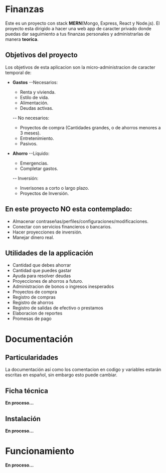 # Finanzas

Este es un proyecto con stack **MERN**(Mongo, Express, React y Node.js). El proyecto esta dirigido a hacer una web app de caracter privado donde puedas dar saguimiento a tus finanzas personales y administrarlas de manera **teorica**.


## Objetivos del proyecto

Los objetivos de esta aplicacion son la micro-administracion de caracter temporal de:
 - **Gastos**
--Necesarios:
	 - Renta y vivienda.
	 - Estilo de vida.
	 - Alimentación.
	 - Deudas activas.
	
	 -- No necesarios:
	 - Proyectos de compra (Cantidades grandes, o de ahorros menores a 3 meses).
	 - Entretenimiento.
	 - Pasivos.
 - **Ahorro**
--Líquido:
	 - Emergencias.
	 - Completar gastos.
	
	 -- Inversión:
	 - Inverisones a corto o largo plazo.
	 - Proyectos de Inversión.
	 


## En este proyecto NO esta contemplado:

-	Almacenar contraseñas/perfiles/configuraciones/modificaciones.
-	Conectar con servicios financieros o bancarios.
-	Hacer proyecciones de inversión.
-	Manejar dinero real.

## Utilidades de la applicación

 - Cantidad que debes ahorrar
 - Cantidad que puedes gastar
 - Ayuda para resolver deudas
 - Proyecciones de ahorros a futuro.
 - Administracion de bonos o ingresos inesperados
 - Proyectos de compra
 - Registro de compras
 - Registro de ahorros
 - Registro de salidas de efectivo o prestamos
 - Elaboracion de reportes
 - Promesas de pago

# Documentación

## Particularidades

La documentación así como los comentacion en codigo y variables estarán escritas en español, sin embargo esto puede cambiar.

## Ficha técnica

**En proceso...**

## Instalación

**En proceso...**

# Funcionamiento

**En proceso...**